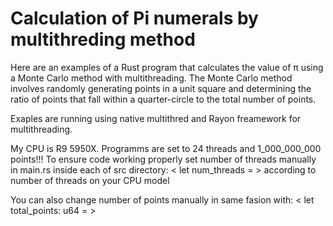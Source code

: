 # Calculation of Pi numerals by multithreding method

Here are an examples of a Rust program that calculates the value of π using a Monte Carlo method with multithreading. The Monte Carlo method involves randomly generating points in a unit square and determining the ratio of points that fall within a quarter-circle to the total number of points. 

Exaples are running using native multithred and Rayon freamework for multithreading.

My CPU is R9 5950X.
Programms are set to 24 threads and 1_000_000_000 points!!!
To ensure code working properly set number of threads manually in main.rs inside each of src directory: < let num_threads = >
according to number of threads on your CPU model

You can also change number of points manually in same fasion with: < let total_points: u64 = > 
